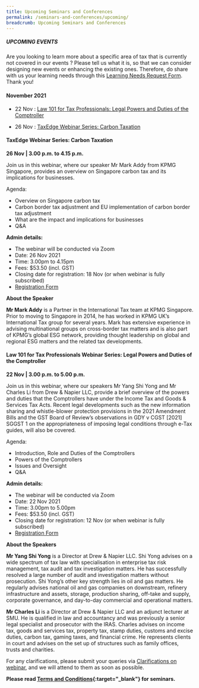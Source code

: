 ```yaml
---
title: Upcoming Seminars and Conferences
permalink: /seminars-and-conferences/upcoming/
breadcrumb: Upcoming Seminars and Conferences
---
```

##### **UPCOMING EVENTS**
Are you looking to learn more about a specific area of tax that is currently not covered in our events ? 
Please tell us what it is, so that we can consider designing new events or enhancing the existing ones.
Therefore, do share with us your learning needs through this [Learning Needs Request Form](https://form.gov.sg/5d2c51283703d80011e52615). Thank you!


#### **November 2021**
* 22 Nov : [Law 101 for Tax Professionals: Legal Powers and Duties of the Comptroller](/seminars-and-conferences/upcoming/#22Nov-ta-id)

* 26 Nov : [TaxEdge Webinar Series: Carbon Taxation](/seminars-and-conferences/upcoming/#26Nov-ta-id)


<a id="26Nov-ta-id"></a>
#### **TaxEdge Webinar Series: Carbon Taxation**
**26 Nov | 3.00 p.m. to 4.15 p.m.**

Join us in this webinar, where our speaker Mr Mark Addy from KPMG Singapore, provides an overview on Singapore carbon tax and its implications for businesses.

 Agenda:
* Overview on Singapore carbon tax
* Carbon border tax adjustment and EU implementation of carbon border tax adjustment
* What are the impact and implications for businesses
* Q&A
 
**Admin details:**
* The webinar will be conducted via Zoom
* Date: 26 Nov 2021
* Time: 3.00pm to 4.15pm
* Fees: $53.50 (incl. GST)
* Closing date for registration: 18 Nov (or when webinar is fully subscribed)
* [Registration Form](https://forms.gle/XXnzkC1WrGbL4ghz8)

**About the Speaker**

**Mr Mark Addy** is a Partner in the International Tax team at KPMG Singapore. Prior to moving to Singapore in 2014, he has worked in KPMG UK’s International Tax group for several years. Mark has extensive experience in advising multinational groups on cross-border tax matters and is also part of KPMG’s global ESG network, providing thought leadership on global and regional ESG matters and the related tax developments.


<a id="22Nov-ta-id"></a>
#### **Law 101 for Tax Professionals Webinar Series: Legal Powers and Duties of the Comptroller**
**22 Nov | 3.00 p.m. to 5.00 p.m.**

Join us in this webinar, where our speakers Mr Yang Shi Yong and Mr Charles Li from Drew & Napier LLC, provide a brief overview of the powers and duties that the Comptrollers have under the Income Tax and Goods & Services Tax Acts. Recent legal developments such as the new information sharing and whistle-blower protection provisions in the 2021 Amendment Bills and the GST Board of Review’s observations in GDY v CGST [2021] SGGST 1 on the appropriateness of imposing legal conditions through e-Tax guides, will also be covered.

Agenda:
* Introduction, Role and Duties of the Comptrollers
* Powers of the Comptrollers
* Issues and Oversight
* Q&A

**Admin details:**
* The webinar will be conducted via Zoom
* Date: 22 Nov 2021
* Time: 3.00pm to 5.00pm
* Fees: $53.50 (incl. GST)
* Closing date for registration: 12 Nov (or when webinar is fully subscribed)
* [Registration Form](https://forms.gle/Jai5ECRQ7nwD9usR9)

**About the Speakers**

**Mr Yang Shi Yong** is a Director at Drew & Napier LLC. Shi Yong advises on a wide spectrum of tax law with specialisation in enterprise tax risk management, tax audit and tax investigation matters. He has successfully resolved a large number of audit and investigation matters without prosecution. Shi Yong’s other key strength lies in oil and gas matters. He regularly advises national oil and gas companies on downstream, refinery infrastructure and assets, storage, production sharing, off-take and supply, corporate governance, and day-to-day commercial and operational matters.

**Mr Charles Li** is a Director at Drew & Napier LLC and an adjunct lecturer at SMU. He is qualified in law and accountancy and was previously a senior legal specialist and prosecutor with the IRAS. Charles advises on income tax, goods and services tax, property tax, stamp duties, customs and excise duties, carbon tax, gaming taxes, and financial crime. He represents clients in court and advises on the set up of structures such as family offices, trusts and charities.


For any clarifications, please submit your queries via [Clarifications on webinar](https://form.gov.sg/5ef1d081728ca60011ba9117), and we will attend to them as soon as possible.


**Please read [Terms and Conditions](https://production-iras-tax-academy.netlify.com/executive-tax-programmes/terms-and-conditions/){:target="_blank"} for seminars.**